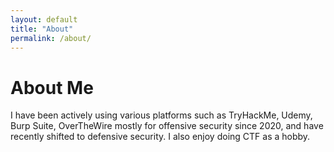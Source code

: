 ```yaml
---
layout: default
title: "About"
permalink: /about/
---
```


# About Me
I have been actively using various platforms such as TryHackMe, Udemy, Burp Suite, OverTheWire mostly for offensive security since 2020, and have recently shifted to defensive security. I also enjoy doing CTF as a hobby.
